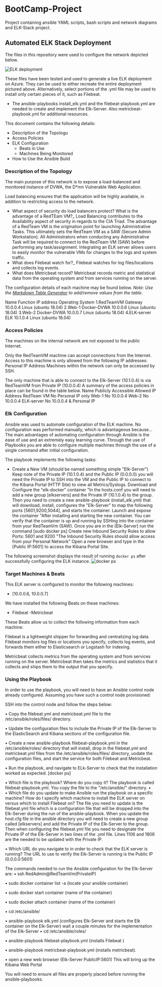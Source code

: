 # BootCamp-Project
Project containing ansible YAML scripts, bash scripts and network diagrams and ELK-Stack project.
## Automated ELK Stack Deployment

The files in this repository were used to configure the network depicted below.

 

![ELK deployment](https://user-images.githubusercontent.com/74943133/113908880-0db07c00-97a5-11eb-8f3f-87ea0bad772d.PNG)


These files have been tested and used to generate a live ELK deployment on Azure. They can be used to either recreate the entire deployment pictured above. Alternatively, select portions of the .yml file may be used to install only certain pieces of it, such as Filebeat.

  - The ansible-playbooks install_elk.yml and the filebeat-playbook.yml are needed to create and implement the Elk-Server. Also metricbeat-playbook.yml for additional resources.

This document contains the following details:
- Description of the Topologu
- Access Policies
- ELK Configuration
  - Beats in Use
  - Machines Being Monitored
- How to Use the Ansible Build


### Description of the Topology

The main purpose of this network is to expose a load-balanced and monitored instance of DVWA, the D*mn Vulnerable Web Application.

Load balancing ensures that the application will be highly available, in addition to restricting access to the network.
- What aspect of security do load balancers protect? What is the advantage of a RedTEam VM?_
 Load Balancing contributes to the Availability aspect of security in regards to the CIA Triad.
The advantage of a RedTeam VM is the origination point for launching Administrative Tasks. This ultimately sets the RedTeam VM as a SAW (Secure Admin Workstation). All Administrators when conducting any Administrative Task will be required to connect to the RedTeam VM (SAW) before performing any task/assignment.
Integrating an ELK server allows users to easily monitor the vulnerable VMs for changes to the logs and system traffic.
-  What does Filebeat watch for?_ Filebeat watches for log files/locations and collects log events.
- What does Metricbeat record? Metricbeat records metric and statistical data from the operating system and from services running on the server.

The configuration details of each machine may be found below.
_Note: Use the [Markdown Table Generator](http://www.tablesgenerator.com/markdown_tables) to add/remove values from the table_.

Name	Function	IP address	Operating System
1.RedTeamVM	Gateway	10.0.0.4	Linux (ubuntu 18.04)
2.Web-1	Docker-DVWA	10.0.0.6	Linux (ubuntu 18.04)
3.Web-2	Docker-DVWA	10.0.0.7	Linux (ubuntu 18.04)
4.ELK-server	ELK	10.1.0.4	Linux (ubuntu 18.04)


### Access Policies

The machines on the internal network are not exposed to the public Internet. 

Only the RedTeamVM machine can accept connections from the Internet. Access to this machine is only allowed from the following IP addresses: Personal IP Address
Machines within the network can only be accessed by SSH.

The only machine that is able to connect to the Elk-Server (10.1.0.4) is via RedTeamVM from Private IP (10.0.0.4)
A summary of the access policies in place can be found in the table below.
Name	Publicly Accessible	Allowed IP Address
RedTeam VM	No	Personal IP only
Web-1	No	10.0.0.4
Web-2	No	10.0.0.4
ELK-server	No	10.0.0.4 & Personal IP


### Elk Configuration

Ansible was used to automate configuration of the ELK machine. No configuration was performed manually, which is advantageous because...
The main advantages of automating configuration through Ansible is the ease of use and an extremely easy learning curve. Through the use of Playbooks you are able to configure multiple machines through the use of a single command after initial configuration.

The playbook implements the following tasks:
- Create a New VM (should be named something simple "Elk-Server") Keep note of the Private IP (10.1.0.4) and the Public IP (0.0.0.0) you will need the Private IP to SSH into the VM and the Public IP to connect to the Kibana Portal (HTTP Site) to view all Metrics/Syslogs. 
Download and Configure the "elk-docker" container "In the hosts.conf you will need to add a new group [elkservers] and the Private IP (10.1.0.4) to the group. Then you need to create a new ansible-playbook (install_elk.yml) that will download, install, configures the "Elk-Server" to map the following ports [5601,9200,5044], and starts the container. 
Launch and expose the container "After installing and starting the new container. You can verify that the container is up and running by SSHing into the container from your RedTeamVm (SAW). Once you are in the [Elk-Server] run the command [sudo docker ps] 
 Create new Inbound Security Rules to allow Ports: 5601 and 9200 "The Inbound Security Rules should allow access from your Personal Network" 
  Open a new browser and type in the [Public IP:5601] to access the Kibana Portal Site.

The following screenshot displays the result of running `docker ps` after successfully configuring the ELK instance.
 ![docker ps](https://user-images.githubusercontent.com/74943133/113908916-199c3e00-97a5-11eb-8108-b5702f4987ae.PNG)




### Target Machines & Beats
This ELK server is configured to monitor the following machines:
- [10.0.0.6, 10.0.0.7]

We have installed the following Beats on these machines:
- Filebeat
-Metricbeat

These Beats allow us to collect the following information from each machine:

Filebeat is a lightweight shipper for forwarding and centralizing log data. Filebeat monitors log files or locations you specify, collects log events, and forwards them either to Elasticsearch or Logstash for indexing.

Metricbeat collects metrics from the operating system and from services running on the server. Metricbeat then takes the metrics and statistics that it collects and ships them to the output that you specify.


### Using the Playbook
In order to use the playbook, you will need to have an Ansible control node already configured. Assuming you have such a control node provisioned: 

SSH into the control node and follow the steps below:

•	Copy the filebeat.yml and metricbeat.yml file to the /etc/ansible/roles/files/ directory.

•	Update the configuration files to include the Private IP of the Elk-Server to the ElasticSearch and Kibana sections of the configuration file.

•	Create a new ansible-playbook filebeat-playbook.yml in the /etc/ansible/roles/ directory that will install, drop in the filebeat.yml and metricbeat.yml files from the /etc/ansible/roles/files/ directory, uodate the configuration files, and start the service for both Filebeat and Metricbeat.

•	Run the playbook, and navigate to ELk-Server to check that the installation worked as expected. [docker ps]

•	Which file is the playbook? Where do you copy it? The playbook is called filebeat-playbook.yml. You copy the file to the "/etc/ansible/" directory.
•	
•	Which file do you update to make Ansible run the playbook on a specific machine? How do I specify which machine to install the ELK server on versus which to install Filebeat
on? The file you need to update is the filebeat.yml file which is a configuration file that will be dropped into the Elk-Server during the run of the ansible-playbook. When you update the host.cfg file in the ansible directory you will need to create a new group called [elkservers] and add the Private IP of the Elk-Server to the group. Then when configuring the filebeat.yml file you need to designate the Private IP of the Elk-Server in two lines of the .yml file. Lines 1106 and 1806 are the needed to be updated with the Private IP.

•	Which URL do you navigate to in order to check that the ELK server is running? The URL to use to verify the Elk-Server is running is the Public IP (0.0.0.0:5601)


The commands needed to run the Ansible configuration for the Elk-Server are:
•	ssh RedAdmin@RedTeamVm(PrivateIP)

•	sudo docker container list -a (locate your ansible container)

•	sudo docker start container (name of the container)

•	sudo docker attach container (name of the container)

•	cd /etc/ansible/

•	ansible-playbook elk.yml (configures Elk-Server and starts the Elk container on the Elk-Server) wait a couple minutes for the implementation of the Elk-Server
•	cd /etc/ansible/roles/

•	ansible-playbook filebeat-playbook.yml (installs Filebeat )

•	ansible-playbook metricbeat-playbook.yml (installs metricbeat).

•	open a new web browser (Elk-Server PublicIP:5601) This will bring up the Kibana Web Portal

You will need to ensure all files are properly placed before running the ansible-playbooks.

